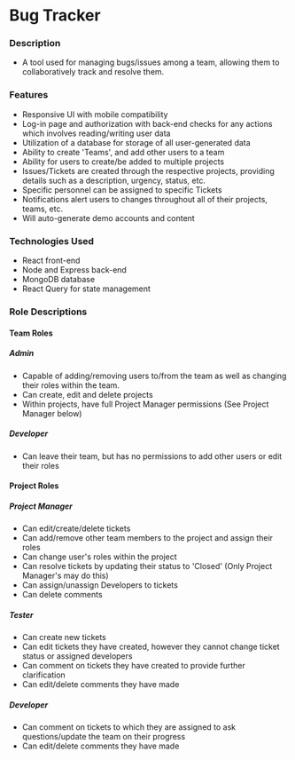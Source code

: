 # Bug Tracker
### Description
- A tool used for managing bugs/issues among a team, allowing them to collaboratively track and resolve them.
### Features
- Responsive UI with mobile compatibility
- Log-in page and authorization with back-end checks for any actions which involves reading/writing user data
- Utilization of a database for storage of all user-generated data
- Ability to create 'Teams', and add other users to a team
- Ability for users to create/be added to multiple projects
- Issues/Tickets are created through the respective projects, providing details such as a description, urgency, status, etc.
- Specific personnel can be assigned to specific Tickets
- Notifications alert users to changes throughout all of their projects, teams, etc.
- Will auto-generate demo accounts and content 
### Technologies Used
- React front-end
- Node and Express back-end
- MongoDB database
- React Query for state management


### Role Descriptions
  #### Team Roles
##### Admin
- Capable of adding/removing users to/from the team as well as changing their roles within the team.
- Can create, edit and delete projects
- Within projects, have full Project Manager permissions (See Project Manager below)
##### Developer
- Can leave their team, but has no permissions to add other users or edit their roles



 #### Project Roles
 ##### Project Manager
 - Can edit/create/delete tickets
 - Can add/remove other team members to the project and assign their roles
 - Can change user's roles within the project
 - Can resolve tickets by updating their status to 'Closed' (Only Project Manager's may do this)
 - Can assign/unassign Developers to tickets
 - Can delete comments
 ##### Tester
 - Can create new tickets
 - Can edit tickets they have created, however they cannot change ticket status or assigned developers
 - Can comment on tickets they have created to provide further clarification
 - Can edit/delete comments they have made
 ##### Developer
 - Can comment on tickets to which they are assigned to ask questions/update the team on their progress
 - Can edit/delete comments they have made

